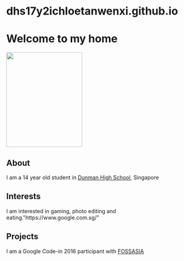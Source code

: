 # dhs17y2ichloetanwenxi.github.io
<!DOCTYPE html>
<html>
  <head>
  <link rel="stylesheet" href="style.css" />
    <title>My Personal Website</title>
  </head>
  <body>
<h1>Welcome to my home</h1>
    <img src="photo.jpg" width = 200 px height = 250 px/>
    <h2>About</h2>
    <p>I am a 14 year old student in <a href="http://dunmanhigh.moe.edu.sg/wp-content/uploads/website/index.html">Dunman High School</a>, Singapore</p>
    <h2>Interests</h2>
    <p>I am interested in gaming, photo editing and eating."https://www.google.com.sg/"</p>
    <h2>Projects</h2>
    <p> I am a Google Code-in 2016 participant with <a href="http://fossasia.org">FOSSASIA</a></p>
    
  </body>
</html>

